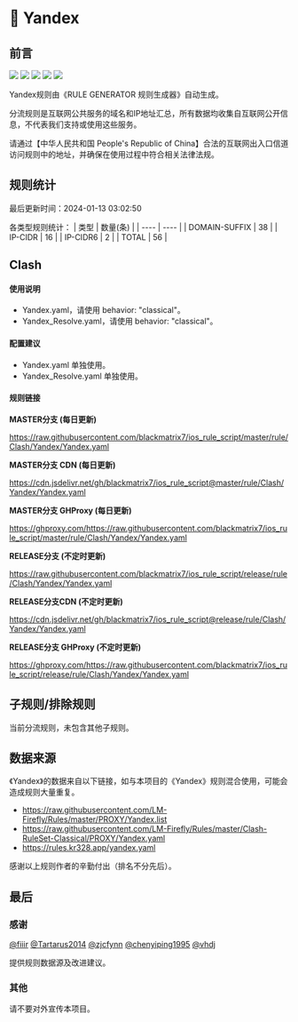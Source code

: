 # 🧸 Yandex

## 前言

![](https://shields.io/badge/-移除重复规则-ff69b4) ![](https://shields.io/badge/-DOMAIN与DOMAIN--SUFFIX合并-green) ![](https://shields.io/badge/-DOMAIN--SUFFIX间合并-critical) ![](https://shields.io/badge/-DOMAIN--SUFFIX与DOMAIN--KEYWORD合并-blue) ![](https://shields.io/badge/-IP--CIDR(6)合并-blueviolet) 

Yandex规则由《RULE GENERATOR 规则生成器》自动生成。

分流规则是互联网公共服务的域名和IP地址汇总，所有数据均收集自互联网公开信息，不代表我们支持或使用这些服务。

请通过【中华人民共和国 People's Republic of China】合法的互联网出入口信道访问规则中的地址，并确保在使用过程中符合相关法律法规。

## 规则统计

最后更新时间：2024-01-13 03:02:50

各类型规则统计：
| 类型 | 数量(条)  | 
| ---- | ----  |
| DOMAIN-SUFFIX | 38  | 
| IP-CIDR | 16  | 
| IP-CIDR6 | 2  | 
| TOTAL | 56  | 


## Clash 

#### 使用说明
- Yandex.yaml，请使用 behavior: "classical"。
- Yandex_Resolve.yaml，请使用 behavior: "classical"。

#### 配置建议
- Yandex.yaml 单独使用。
- Yandex_Resolve.yaml 单独使用。

#### 规则链接
**MASTER分支 (每日更新)**

https://raw.githubusercontent.com/blackmatrix7/ios_rule_script/master/rule/Clash/Yandex/Yandex.yaml

**MASTER分支 CDN (每日更新)**

https://cdn.jsdelivr.net/gh/blackmatrix7/ios_rule_script@master/rule/Clash/Yandex/Yandex.yaml

**MASTER分支 GHProxy (每日更新)**

https://ghproxy.com/https://raw.githubusercontent.com/blackmatrix7/ios_rule_script/master/rule/Clash/Yandex/Yandex.yaml

**RELEASE分支 (不定时更新)**

https://raw.githubusercontent.com/blackmatrix7/ios_rule_script/release/rule/Clash/Yandex/Yandex.yaml

**RELEASE分支CDN (不定时更新)**

https://cdn.jsdelivr.net/gh/blackmatrix7/ios_rule_script@release/rule/Clash/Yandex/Yandex.yaml

**RELEASE分支 GHProxy (不定时更新)**

https://ghproxy.com/https://raw.githubusercontent.com/blackmatrix7/ios_rule_script/release/rule/Clash/Yandex/Yandex.yaml

## 子规则/排除规则


当前分流规则，未包含其他子规则。

## 数据来源

《Yandex》的数据来自以下链接，如与本项目的《Yandex》规则混合使用，可能会造成规则大量重复。

- https://raw.githubusercontent.com/LM-Firefly/Rules/master/PROXY/Yandex.list
- https://raw.githubusercontent.com/LM-Firefly/Rules/master/Clash-RuleSet-Classical/PROXY/Yandex.yaml
- https://rules.kr328.app/yandex.yaml


感谢以上规则作者的辛勤付出（排名不分先后）。

## 最后

### 感谢

[@fiiir](https://github.com/fiiir) [@Tartarus2014](https://github.com/Tartarus2014) [@zjcfynn](https://github.com/zjcfynn) [@chenyiping1995](https://github.com/chenyiping1995) [@vhdj](https://github.com/vhdj)

提供规则数据源及改进建议。

### 其他

请不要对外宣传本项目。